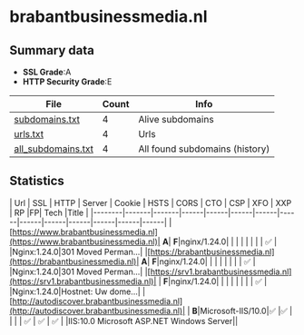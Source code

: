 

# brabantbusinessmedia.nl
## Summary data


 - **SSL Grade**:A
 - **HTTP Security Grade**:E


| File       | Count | Info |
|------------|-------|------|
|[subdomains.txt](/data/brabantbusinessmedia.nl/subdomains.txt)|4|Alive subdomains|
|[urls.txt](/data/brabantbusinessmedia.nl/urls.txt)|4|Urls|
|[all_subdomains.txt](/data/brabantbusinessmedia.nl/all_subdomains.txt)|4|All found subdomains (history)|


## Statistics


| Url | SSL | HTTP | Server | Cookie | HSTS | CORS | CTO | CSP | XFO | XXP | RP |FP| Tech |Title |
|--------|-------|-------|------|------|------|------|------|------|------|------|------|------|------|
|[https://www.brabantbusinessmedia.nl](https://www.brabantbusinessmedia.nl)| **A**| **F**|nginx/1.24.0| | | | | | | | :white_check_mark: | |Nginx:1.24.0|301 Moved Perman...|
|[https://brabantbusinessmedia.nl](https://brabantbusinessmedia.nl)| **A**| **F**|nginx/1.24.0| | | | | | | | :white_check_mark: | |Nginx:1.24.0|301 Moved Perman...|
|[https://srv1.brabantbusinessmedia.nl](https://srv1.brabantbusinessmedia.nl)| | **F**|nginx/1.24.0| | | | | | | | :white_check_mark: | |Nginx:1.24.0|Hostnet: Uw dome...|
|[http://autodiscover.brabantbusinessmedia.nl](http://autodiscover.brabantbusinessmedia.nl)| | **B**|Microsoft-IIS/10.0|:white_check_mark: |:white_check_mark: | | | | :white_check_mark: | :white_check_mark: | :white_check_mark: | |IIS:10.0 Microsoft ASP.NET Windows Server||
